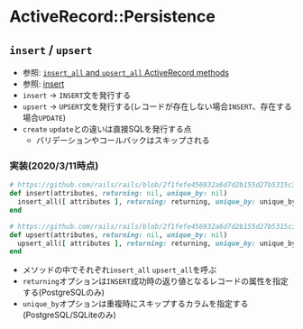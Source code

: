 # ActiveRecord::Persistence
## `insert` / `upsert`
- 参照: [`insert_all` and `upsert_all` ActiveRecord methods](https://frontdeveloper.pl/2020/03/insert_all-and-upsert_all-activerecord-methods/)
- 参照: [insert](https://github.com/rails/rails/blob/2f1fefe456932a6d7d2b155d27b5315c33f3daa1/activerecord/lib/active_record/persistence.rb#L66)
- `insert` -> `INSERT`文を発行する
- `upsert` -> `UPSERT`文を発行する(レコードが存在しない場合`INSERT`、存在する場合`UPDATE`)
- `create` `update`との違いは直接SQLを発行する点
  - バリデーションやコールバックはスキップされる
### 実装(2020/3/11時点)
```ruby
# https://github.com/rails/rails/blob/2f1fefe456932a6d7d2b155d27b5315c33f3daa1/activerecord/lib/active_record/persistence.rb#L66
def insert(attributes, returning: nil, unique_by: nil)
  insert_all([ attributes ], returning: returning, unique_by: unique_by)
end
```
```ruby
# https://github.com/rails/rails/blob/2f1fefe456932a6d7d2b155d27b5315c33f3daa1/activerecord/lib/active_record/persistence.rb#L187
def upsert(attributes, returning: nil, unique_by: nil)
  upsert_all([ attributes ], returning: returning, unique_by: unique_by)
end
```
- メソッドの中でそれぞれ`insert_all` `upsert_all`を呼ぶ
- `returning`オプションは`INSERT`成功時の返り値となるレコードの属性を指定する(PostgreSQLのみ)
- `unique_by`オプションは重複時にスキップするカラムを指定する(PostgreSQL/SQLiteのみ)
